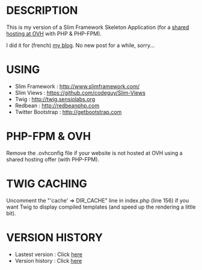 DESCRIPTION
=============
This is my version of a Slim Framework Skeleton Application (for a [shared hosting at OVH](http://www.ovh.com/fr/hebergement-web/) with PHP & PHP-FPM).

I did it for (french) [my blog](http://poinsot.info/). No new post for a while, sorry...


USING
=============
 * Slim Framework : http://www.slimframework.com/
 * Slim Views : https://github.com/codeguy/Slim-Views
 * Twig : http://twig.sensiolabs.org
 * Redbean : http://redbeanphp.com
 * Twitter Bootstrap : http://getbootstrap.com


PHP-FPM & OVH
=============
Remove the .ovhconfig file if your website is not hosted at OVH using a shared hosting offer (with PHP-FPM).


TWIG CACHING
=============
Uncomment the "'cache' => DIR_CACHE" line in index.php (line 156) if you want Twig to display compiled templates (and speed up the rendering a little bit).


VERSION HISTORY
=============
 * Lastest version : Click [here](https://github.com/bpoinsot/slim-skeleton/releases/latest)
 * Version history : Click [here](https://github.com/bpoinsot/slim-skeleton/releases)


